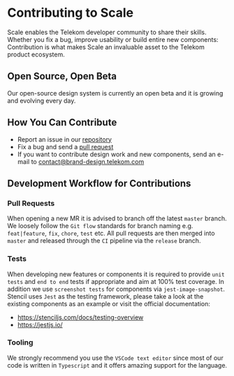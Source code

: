 # Contributing to Scale

Scale enables the Telekom developer community to share their skills. Whether you fix a bug, improve usability or build entire new components: Contribution is what makes Scale an invaluable asset to the Telekom product ecosystem.

## Open Source, Open Beta

Our open-source design system is currently an open beta and it is growing and evolving every day.

## How You Can Contribute

- Report an issue in our [repository](https://github.com/telekom/scale/issues)
- Fix a bug and send a [pull request](https://github.com/telekom/scale/pulls)
- If you want to contribute design work and new components, send an e-mail to <a href="mailto:contact@brand-design.telekom.com">contact@brand-design.telekom.com</a>

## Development Workflow for Contributions

### Pull Requests

When opening a new MR it is advised to branch off the latest `master` branch. We loosely follow the `Git flow` standards for branch naming e.g. `feat|feature`, `fix`, `chore`, `test` etc. All pull requests are then merged into `master` and released through the `CI` pipeline via the `release` branch.

### Tests

When developing new features or components it is required to provide `unit tests` and `end to end` tests if appropriate and aim at 100% test coverage. In addition we use `screenshot tests` for components via `jest-image-snapshot`. Stencil uses `Jest` as the testing framework, please take a look at the existing components as an example or visit the official documentation:

- https://stenciljs.com/docs/testing-overview
- https://jestjs.io/

### Tooling

We strongly recommend you use the `VSCode text editor` since most of our code is written in `Typescript` and it offers amazing support for the language.